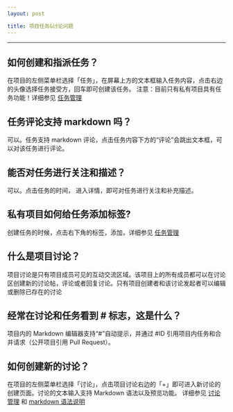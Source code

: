 ```yaml
---
layout: post

title: 项目任务&讨论问题
---
```


---

## 如何创建和指派任务？

在项目的左侧菜单栏选择「任务」，在屏幕上方的文本框输入任务内容，点击右边的头像选择任务接受方，回车即可创建该任务。
注意：目前只有私有项目具有任务功能！详细参见 [任务管理](/help/doc/project/task.html)

## 任务评论支持 markdown 吗？

可以。任务支持 markdown 评论，点击任务内容下方的“评论”会跳出文本框，可以对该任务进行评论。

##  能否对任务进行关注和描述？

可以。点击任务的时间， 进入详情，即可对任务进行关注和补充描述。


## 私有项目如何给任务添加标签?

创建任务的时候，点击右下角的标签，添加，详细参见 [任务管理](/help/doc/project/task.html)

## 什么是项目讨论？

项目讨论是只有项目成员可见的互动交流区域。该项目上的所有成员都可以在讨论区创建新的讨论帖，评论或者回复讨论。只有项目创建者和该讨论发起者可以编辑或删除已存在的讨论

## 经常在讨论和任务看到 # 标志，这是什么？

项目内的 Markdown 编辑器支持“#”自动提示，并通过 #ID 引用项目内任务和合并请求（公开项目引用 Pull Request）。

## 如何创建新的讨论？

在项目的左侧菜单栏选择「讨论」，点击项目讨论右边的「+」即可进入新讨论的创建页面。讨论的文本输入支持 Markdown 语法以及预览功能。
详细参见 [讨论管理](/help/doc/project/discuss.html)  和 [markdown 语法说明](/help/doc/project/markdown.html)


